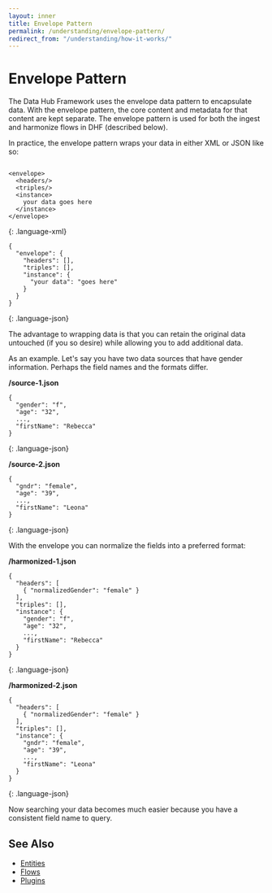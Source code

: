 ```yaml
---
layout: inner
title: Envelope Pattern
permalink: /understanding/envelope-pattern/
redirect_from: "/understanding/how-it-works/"
---
```


# Envelope Pattern
The Data Hub Framework uses the envelope data pattern to encapsulate data. With the envelope pattern, the core content and metadata for that content are kept separate. The envelope pattern is used for both the ingest and harmonize flows in DHF (described below).

In practice, the envelope pattern wraps your data in either XML or JSON like so:

<div class="row">
<div class="col-md-6" markdown="1">

~~~

<envelope>
  <headers/>
  <triples/>
  <instance>
    your data goes here
  </instance>
</envelope>

~~~
{: .language-xml}

</div>
<div class="col-md-6" markdown="1">

~~~
{
  "envelope": {
    "headers": [],
    "triples": [],
    "instance": {
      "your data": "goes here"
    }
  }
}
~~~
{: .language-json}

</div>
</div>

The advantage to wrapping data is that you can retain the original data untouched (if you so desire) while allowing you to add additional data.

As an example. Let's say you have two data sources that have gender information. Perhaps the field names and the formats differ.

<div class="row">
<div class="col-md-6" markdown="1">

**/source-1.json**

~~~
{
  "gender": "f",
  "age": "32",
  ...,
  "firstName": "Rebecca"
}
~~~
{: .language-json}

</div>

<div class="col-md-6" markdown="1">

**/source-2.json**

~~~
{
  "gndr": "female",
  "age": "39",
  ...,
  "firstName": "Leona"
}
~~~
{: .language-json}

</div>
</div>

With the envelope you can normalize the fields into a preferred format:

<div class="row">
<div class="col-md-6" markdown="1">

**/harmonized-1.json**

~~~
{
  "headers": [
    { "normalizedGender": "female" }
  ],
  "triples": [],
  "instance": {
    "gender": "f",
    "age": "32",
    ...,
    "firstName": "Rebecca"
  }
}
~~~
{: .language-json}

</div>

<div class="col-md-6" markdown="1">

**/harmonized-2.json**

~~~
{
  "headers": [
    { "normalizedGender": "female" }
  ],
  "triples": [],
  "instance": {
    "gndr": "female",
    "age": "39",
    ...,
    "firstName": "Leona"
  }
}
~~~
{: .language-json}

</div>
</div>

Now searching your data becomes much easier because you have a consistent field name to query.


## See Also
- [Entities]({{site.baseurl}}/understanding/entities/)
- [Flows]({{site.baseurl}}/understanding/flows/)
- [Plugins]({{site.baseurl}}/understanding/plugins/)
